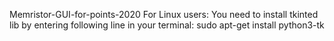 Memristor-GUI-for-points-2020
For Linux users:
You need to install tkinted lib by entering following line in your terminal:
sudo apt-get install python3-tk
